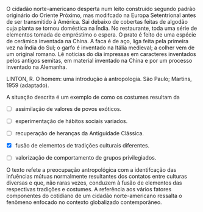 

O cidadão norte-americano desperta num leito construído segundo padrão originário do Oriente Próximo, mas modifcado na Europa Setentrional antes de ser transmitido à América. Sai debaixo de cobertas feitas de algodão cuja planta se tornou doméstica na Índia. No restaurante, toda uma série de elementos tomada de empréstimo o espera. O prato é feito de uma espécie de cerâmica inventada na China. A faca é de aço, liga feita pela primeira vez na Índia do Sul; o garfo é inventado na Itália medieval; a colher vem de um original romano. Lê noticias do dia impressas em caracteres inventados pelos antigos semitas, em material inventado na China e por um processo inventado na Alemanha.

LINTON, R. O homem: uma introdução à antropologia. São Paulo; Martins, 1959 (adaptado).

A situação descrita é um exemplo de como os costumes resultam da



- [ ] assimilação de valores de povos exóticos.
- [ ] experimentação de hábitos sociais variados.
- [ ] recuperação de heranças da Antiguidade Clássica.
- [x] fusão de elementos de tradições culturais diferentes.
- [ ] valorização de comportamento de grupos privilegiados.


O texto refete a preocupação antropológica com a identifcação das infuências mútuas normalmente resultantes dos contatos entre culturas diversas e que, não raras vezes, conduzem à fusão de elementos das respectivas tradições e costumes. A referência aos vários fatores componentes do cotidiano de um cidadão norte-americano ressalta o fenômeno enfocado no contexto globalizado contemporâneo.
